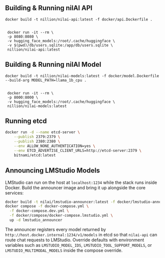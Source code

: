 
## Building & Running nilAI API

```shell
docker build -t nillion/nilai-api:latest -f docker/api.Dockerfile .


 docker run -it --rm \
 -p 8080:8080 \
 -v hugging_face_models:/root/.cache/huggingface \
 -v $(pwd)/db/users.sqlite:/app/db/users.sqlite \
 nillion/nilai-api:latest
```

## Building & Running nilAI Model

```shell
docker build -t nillion/nilai-models:latest -f docker/model.Dockerfile --build-arg MODEL_PATH=llama_1b_cpu .


 docker run -it --rm \
 -p 8000:8000 \
 -v hugging_face_models:/root/.cache/huggingface \
 nillion/nilai-models:latest
```

## Running etcd

```sh
docker run -d --name etcd-server \
    --publish 2379:2379 \
    --publish 2380:2380 \
    --env ALLOW_NONE_AUTHENTICATION=yes \
    --env ETCD_ADVERTISE_CLIENT_URLS=http://etcd-server:2379 \
    bitnami/etcd:latest
```

## Announcing LMStudio Models

LMStudio can run on the host at `localhost:1234` while the stack runs inside Docker. Build the announcer image and bring it up alongside the core services:

```sh
docker build -t nilai/lmstudio-announcer:latest -f docker/lmstudio-announcer.Dockerfile .
docker compose -f docker-compose.yml \
  -f docker-compose.dev.yml \
  -f docker/compose/docker-compose.lmstudio.yml \
  up -d lmstudio_announcer
```

The announcer registers every model returned by `http://host.docker.internal:1234/v1/models` in etcd so that `nilai-api` can route chat requests to LMStudio. Override defaults with environment variables such as `LMSTUDIO_MODEL_IDS`, `LMSTUDIO_TOOL_SUPPORT_MODELS`, or `LMSTUDIO_MULTIMODAL_MODELS` inside the compose override.
